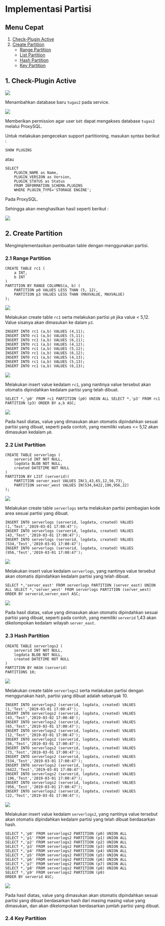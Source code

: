 # Implementasi Partisi

## Menu Cepat
1. [Check-Plugin Active](#1-kebutuhan)
2. [Create Partition](#2-model-arsitektur)
	- [Range Partition](#31-provisioning-clusterdb-1)
	- [List Partition](#32-provisioning-clusterdb-2-dan-clusterdb-3)
	- [Hash Partition](#33-provisioning-clusterdb-4)
	- [Key Partition](#33-provisioning-clusterdb-4)

## 1. Check-Plugin Active

![](/tugas_2_implementasi-partisi/screenshoot/create_databases_tugas2.PNG)

Menambahkan database baru ``tugas2`` pada service.

![](/tugas_2_implementasi-partisi/screenshoot/permission_userbdt_fordatabasetugas2.PNG)

Memberikan permission agar user ``bdt`` dapat mengakses database ``tugas2`` melalui ProxySQL.

Untuk melakukan pengecekan support partitioning, masukan syntax berikut :

``SHOW PLUGINS``

atau

```
SELECT
    PLUGIN_NAME as Name,
    PLUGIN_VERSION as Version,
    PLUGIN_STATUS as Status
    FROM INFORMATION_SCHEMA.PLUGINS
    WHERE PLUGIN_TYPE='STORAGE ENGINE';
```

Pada ProxySQL.

Sehingga akan menghasilkan hasil seperti berikut :

![](/tugas_2_implementasi-partisi/screenshoot/check_support_partitioning.PNG)

## 2. Create Partition
Mengimplementasikan pembuatan table dengan menggunakan partisi.

### 2.1 Range Partition
~~~
CREATE TABLE rc1 (
    a INT,
    b INT
)
PARTITION BY RANGE COLUMNS(a, b) (
    PARTITION p0 VALUES LESS THAN (5, 12),
    PARTITION p3 VALUES LESS THAN (MAXVALUE, MAXVALUE)
);
~~~

![](/tugas_2_implementasi-partisi/screenshoot/create_range.PNG)

Melakukan create table ``rc1`` serta melakukan partisi ``p0`` jika value < 5,12. Value sisanya akan dimasukan ke dalam ``p3``.
~~~
INSERT INTO rc1 (a,b) VALUES (4,11);
INSERT INTO rc1 (a,b) VALUES (5,11);
INSERT INTO rc1 (a,b) VALUES (6,11);
INSERT INTO rc1 (a,b) VALUES (4,12);
INSERT INTO rc1 (a,b) VALUES (5,12);
INSERT INTO rc1 (a,b) VALUES (6,12);
INSERT INTO rc1 (a,b) VALUES (4,13);
INSERT INTO rc1 (a,b) VALUES (5,13);
INSERT INTO rc1 (a,b) VALUES (6,13);
~~~

![](/tugas_2_implementasi-partisi/screenshoot/insert_value_range.PNG)

Melakukan insert value kedalam ``rc1``, yang nantinya value tersebut akan otomatis dipindahkan kedalam partisi yang telah dibuat.

~~~
SELECT *,'p0' FROM rc1 PARTITION (p0) UNION ALL SELECT *,'p3' FROM rc1 PARTITION (p3) ORDER BY a,b ASC;
~~~

![](/tugas_2_implementasi-partisi/screenshoot/result_value_range.PNG)

Pada hasil diatas, value yang dimasukan akan otomatis dipindahkan sesuai partisi yang dibuat, seperti pada contoh, yang memiliki values <= 5,12 akan dimasukan kedalam ``p0``.

### 2.2 List Partition
~~~
CREATE TABLE serverlogs (
    serverid INT NOT NULL, 
    logdata BLOB NOT NULL,
    created DATETIME NOT NULL
)
PARTITION BY LIST (serverid)(
    PARTITION server_east VALUES IN(1,43,65,12,56,73),
    PARTITION server_west VALUES IN(534,6422,196,956,22)
);
~~~

![](/tugas_2_implementasi-partisi/screenshoot/create_list.PNG)

Melakukan create table ``serverlogs`` serta melakukan partisi pembagian kode area sesuai partisi yang dibuat.

~~~
INSERT INTO serverlogs (serverid, logdata, created) VALUES (1,'Test','2019-03-01 17:00:47');
INSERT INTO serverlogs (serverid, logdata, created) VALUES (43,'Test','2019-03-01 17:00:47');
INSERT INTO serverlogs (serverid, logdata, created) VALUES (534,'Test','2019-03-01 17:00:47');
INSERT INTO serverlogs (serverid, logdata, created) VALUES (956,'Test','2019-03-01 17:00:47');
~~~

![](/tugas_2_implementasi-partisi/screenshoot/insert_value_list.PNG)

Melakukan insert value kedalam ``serverlogs``, yang nantinya value tersebut akan otomatis dipindahkan kedalam partisi yang telah dibuat.

~~~
SELECT *,'server_east' FROM serverlogs PARTITION (server_east) UNION ALL SELECT *,'server_west' FROM serverlogs PARTITION (server_west) ORDER BY serverid,server_east ASC;
~~~

![](/tugas_2_implementasi-partisi/screenshoot/result_value_list.PNG)

Pada hasil diatas, value yang dimasukan akan otomatis dipindahkan sesuai partisi yang dibuat, seperti pada contoh, yang memiliki ``serverid`` 1,43 akan dikelompokan kedalam wilayah ``server_east``.

### 2.3 Hash Partition
~~~
CREATE TABLE serverlogs2 (
    serverid INT NOT NULL, 
    logdata BLOB NOT NULL,
    created DATETIME NOT NULL
)
PARTITION BY HASH (serverid)
PARTITIONS 10;
~~~

![](/tugas_2_implementasi-partisi/screenshoot/create_hash.PNG)

Melakukan create table ``serverlogs2`` serta melakukan partisi dengan menggunakan hash, partisi yang dibuat adalah sebanyak 10.

~~~
INSERT INTO serverlogs2 (serverid, logdata, created) VALUES (1,'Test','2019-03-01 17:00:47');
INSERT INTO serverlogs2 (serverid, logdata, created) VALUES (43,'Test','2019-03-02 17:00:48');
INSERT INTO serverlogs2 (serverid, logdata, created) VALUES (65,'Test','2019-03-01 17:00:47');
INSERT INTO serverlogs2 (serverid, logdata, created) VALUES (12,'Test','2019-03-01 17:00:47');
INSERT INTO serverlogs2 (serverid, logdata, created) VALUES (56,'Test','2019-03-01 17:00:47');
INSERT INTO serverlogs2 (serverid, logdata, created) VALUES (73,'Test','2019-03-01 17:00:47');
INSERT INTO serverlogs2 (serverid, logdata, created) VALUES (534,'Test','2019-03-01 17:00:47');
INSERT INTO serverlogs2 (serverid, logdata, created) VALUES (6422,'Test','2019-03-01 17:00:47');
INSERT INTO serverlogs2 (serverid, logdata, created) VALUES (196,'Test','2019-03-01 17:00:47');
INSERT INTO serverlogs2 (serverid, logdata, created) VALUES (956,'Test','2019-03-01 17:00:47');
INSERT INTO serverlogs2 (serverid, logdata, created) VALUES (22,'Test','2019-03-01 17:00:47');

~~~

![](/tugas_2_implementasi-partisi/screenshoot/insert_value_hash.PNG)

Melakukan insert value kedalam ``serverlogs2``, yang nantinya value tersebut akan otomatis dipindahkan kedalam partisi yang telah dibuat berdasarkan hash.

~~~
SELECT *,'p0' FROM serverlogs2 PARTITION (p0) UNION ALL 
SELECT *,'p1' FROM serverlogs2 PARTITION (p1) UNION ALL 
SELECT *,'p2' FROM serverlogs2 PARTITION (p2) UNION ALL 
SELECT *,'p3' FROM serverlogs2 PARTITION (p3) UNION ALL 
SELECT *,'p4' FROM serverlogs2 PARTITION (p4) UNION ALL 
SELECT *,'p5' FROM serverlogs2 PARTITION (p5) UNION ALL 
SELECT *,'p6' FROM serverlogs2 PARTITION (p6) UNION ALL 
SELECT *,'p7' FROM serverlogs2 PARTITION (p7) UNION ALL 
SELECT *,'p8' FROM serverlogs2 PARTITION (p8) UNION ALL 
SELECT *,'p9' FROM serverlogs2 PARTITION (p9)
ORDER BY serverid ASC;
~~~

![](/tugas_2_implementasi-partisi/screenshoot/result_value_hash.PNG)

Pada hasil diatas, value yang dimasukan akan otomatis dipindahkan sesuai partisi yang dibuat berdasarkan hash dari masing masing value yang dimasukan, dan akan dikelompokan berdasarkan jumlah partisi yang dibuat.

### 2.4 Key Partition